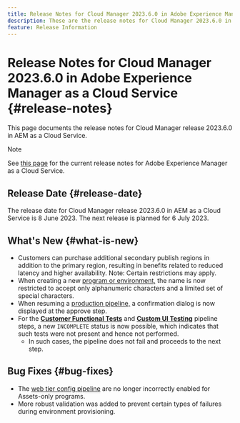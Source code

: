 ```yaml
---
title: Release Notes for Cloud Manager 2023.6.0 in Adobe Experience Manager as a Cloud Service
description: These are the release notes for Cloud Manager 2023.6.0 in AEM as a Cloud Service.
feature: Release Information
---
```


# Release Notes for Cloud Manager 2023.6.0 in Adobe Experience Manager as a Cloud Service {#release-notes}

This page documents the release notes for Cloud Manager release 2023.6.0 in AEM as a Cloud Service.

>[!NOTE]
>
>See [this page](/help/release-notes/release-notes-cloud/release-notes-current.md) for the current release notes for Adobe Experience Manager as a Cloud Service.

## Release Date {#release-date}

The release date for Cloud Manager release 2023.6.0 in AEM as a Cloud Service is 8 June 2023. The next release is planned for 6 July 2023.

## What's New {#what-is-new}

* Customers can purchase additional secondary publish regions in addition to the primary region, resulting in benefits related to reduced latency and higher availability. Note: Certain restrictions may apply. 
* When creating a new [program or environment,](/help/implementing/cloud-manager/getting-access-to-aem-in-cloud/program-types.md) the name is now restricted to accept only alphanumeric characters and a limited set of special characters.
* When resuming a [production pipeline,](/help/implementing/cloud-manager/configuring-pipelines/configuring-production-pipelines.md) a confirmation dialog is now displayed at the approve step.
* For the **[Customer Functional Tests](/help/implementing/cloud-manager/functional-testing.md#custom-functional-testing)** and **[Custom UI Testing](/help/implementing/cloud-manager/ui-testing.md)** pipeline steps, a new `INCOMPLETE` status is now possible, which indicates that such tests were not present and hence not performed.
  * In such cases, the pipeline does not fail and proceeds to the next step.

## Bug Fixes {#bug-fixes}

* The [web tier config pipeline](/help/implementing/cloud-manager/configuring-pipelines/introduction-ci-cd-pipelines.md#web-tier-config-pipelines) are no longer incorrectly enabled for Assets-only programs.
* More robust validation was added to prevent certain types of failures during environment provisioning.
